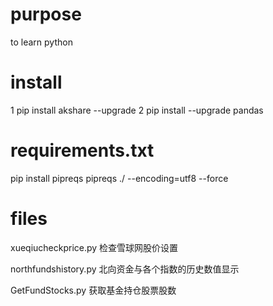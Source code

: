 # purpose
to learn python 

# install
1 pip install akshare --upgrade
2 pip install --upgrade pandas

# requirements.txt
pip install pipreqs
pipreqs ./ --encoding=utf8  --force
# files


xueqiucheckprice.py
检查雪球网股价设置

northfundshistory.py
北向资金与各个指数的历史数值显示

GetFundStocks.py
获取基金持仓股票股数